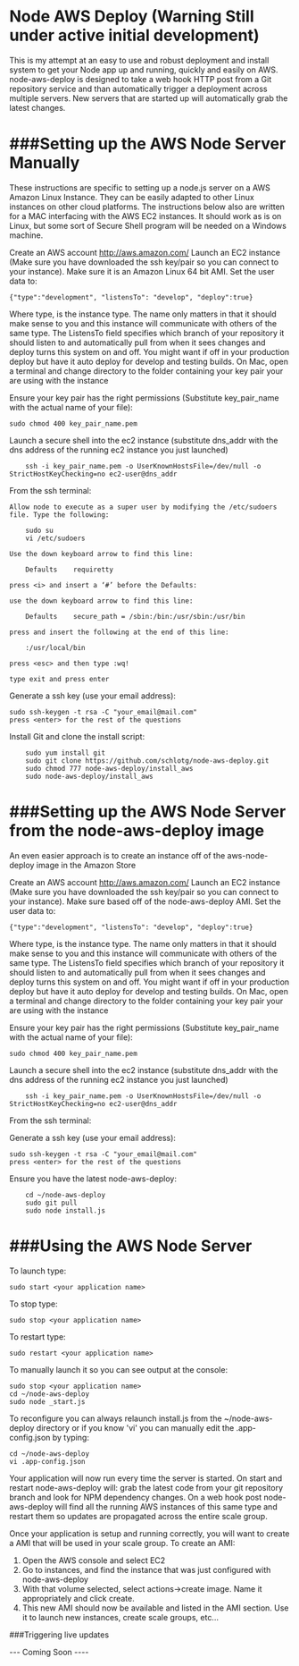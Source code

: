 Node AWS Deploy (Warning Still under active initial development)
=====
This is my attempt at an easy to use and robust deployment and install system to get your Node app up and running, quickly and easily on AWS. node-aws-deploy is designed to take a web hook HTTP post from a Git repository service and than automatically trigger a deployment across multiple servers. New servers that are started up will automatically grab the latest changes.

###Setting up the AWS Node Server Manually
====
These instructions are specific to setting up a node.js server on a AWS Amazon Linux Instance. They can be easily adapted to other Linux instances on other cloud platforms. The instructions below also are written for a MAC interfacing with the AWS EC2 instances. It should work as is on Linux, but some sort of Secure Shell program will be needed on a Windows machine.

Create an AWS account http://aws.amazon.com/
Launch an EC2 instance (Make sure you have downloaded the ssh key/pair so you can connect to your instance). Make sure it is an Amazon Linux 64 bit AMI. Set the user data to:

    {"type":"development", "listensTo": "develop", "deploy":true}

Where type, is the instance type. The name only matters in that it should make sense to you and this instance will communicate with others of the same type. The ListensTo field specifies which branch of your repository it should listen to and automatically pull from when it sees changes and deploy turns this system on and off. You might want if off in your production deploy but have it auto deploy for develop and testing builds.
On Mac, open a terminal and change directory to the folder containing your key pair your are using with the instance

Ensure your key pair has the right permissions (Substitute key_pair_name with the actual name of your file):

    sudo chmod 400 key_pair_name.pem

Launch a secure shell into the ec2 instance (substitute dns_addr with the dns address of the running ec2 instance you just launched)

        ssh -i key_pair_name.pem -o UserKnownHostsFile=/dev/null -o StrictHostKeyChecking=no ec2-user@dns_addr

From the ssh terminal:

    Allow node to execute as a super user by modifying the /etc/sudoers file. Type the following:

        sudo su
        vi /etc/sudoers

    Use the down keyboard arrow to find this line:

        Defaults	requiretty

    press <i> and insert a ‘#’ before the Defaults:

    use the down keyboard arrow to find this line:

        Defaults	secure_path = /sbin:/bin:/usr/sbin:/usr/bin

    press and insert the following at the end of this line:

        :/usr/local/bin

    press <esc> and then type :wq!

    type exit and press enter

Generate a ssh key (use your email address):

    sudo ssh-keygen -t rsa -C "your_email@mail.com"
    press <enter> for the rest of the questions

Install Git and clone the install script:

        sudo yum install git
        sudo git clone https://github.com/schlotg/node-aws-deploy.git
        sudo chmod 777 node-aws-deploy/install_aws
        sudo node-aws-deploy/install_aws

###Setting up the AWS Node Server from the node-aws-deploy image
====

An even easier approach is to create an instance off of the aws-node-deploy image in the Amazon Store

Create an AWS account http://aws.amazon.com/
Launch an EC2 instance (Make sure you have downloaded the ssh key/pair so you can connect to your instance). Make sure based off of the node-aws-deploy AMI. Set the user data to:

    {"type":"development", "listensTo": "develop", "deploy":true}

Where type, is the instance type. The name only matters in that it should make sense to you and this instance will communicate with others of the same type. The ListensTo field specifies which branch of your repository it should listen to and automatically pull from when it sees changes and deploy turns this system on and off. You might want if off in your production deploy but have it auto deploy for develop and testing builds.
On Mac, open a terminal and change directory to the folder containing your key pair your are using with the instance

Ensure your key pair has the right permissions (Substitute key_pair_name with the actual name of your file):

    sudo chmod 400 key_pair_name.pem

Launch a secure shell into the ec2 instance (substitute dns_addr with the dns address of the running ec2 instance you just launched)

        ssh -i key_pair_name.pem -o UserKnownHostsFile=/dev/null -o StrictHostKeyChecking=no ec2-user@dns_addr

From the ssh terminal:

Generate a ssh key (use your email address):

    sudo ssh-keygen -t rsa -C "your_email@mail.com"
    press <enter> for the rest of the questions

Ensure you have the latest node-aws-deploy:

        cd ~/node-aws-deploy
        sudo git pull
        sudo node install.js

###Using the  AWS Node Server
====

To launch type:

    sudo start <your application name>

To stop type:

    sudo stop <your application name>

To restart type:

    sudo restart <your application name>

To manually launch it so you can see output at the console:

    sudo stop <your application name>
    cd ~/node-aws-deploy
    sudo node _start.js

To reconfigure you can always relaunch install.js from the ~/node-aws-deploy directory or if you know 'vi' you can manually edit the .app-config.json by typing:

    cd ~/node-aws-deploy
    vi .app-config.json

Your application will now run every time the server is started. On start and restart node-aws-deploy will: grab the latest code from your git repository branch and look for NPM dependency changes.
On a web hook post node-aws-deploy will find all the running AWS instances of this same type and restart them so updates are propagated across the entire scale group.

Once your application is setup and running correctly, you will want to create a AMI that will be used in your scale group. To create an AMI:

1. Open the AWS console and select EC2
2. Go to instances, and find the instance that was just configured with node-aws-deploy
3. With that volume selected, select actions->create image. Name it appropriately and click create.
4. This new AMI should now be available and listed in the AMI section. Use it to launch new instances, create scale groups, etc...

###Triggering live updates

--- Coming Soon ----


